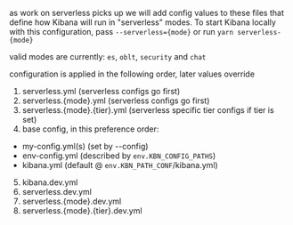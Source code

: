 as work on serverless picks up we will add config values to these files that
define how Kibana will run in "serverless" modes. To start Kibana locally with
this configuration, pass `--serverless={mode}` or run `yarn serverless-{mode}`

[//]: # (BOOKMARK - List of Kibana project types)
valid modes are currently: `es`, `oblt`, `security` and `chat`

configuration is applied in the following order, later values override
 1. serverless.yml (serverless configs go first)
 2. serverless.{mode}.yml (serverless configs go first)
 3. serverless.{mode}.{tier}.yml (serverless specific tier configs if tier is set)
 4. base config, in this preference order:
  - my-config.yml(s) (set by --config)
  - env-config.yml (described by `env.KBN_CONFIG_PATHS`)
  - kibana.yml (default @ `env.KBN_PATH_CONF`/kibana.yml)
 5. kibana.dev.yml
 6. serverless.dev.yml
 7. serverless.{mode}.dev.yml
 8. serverless.{mode}.{tier}.dev.yml
